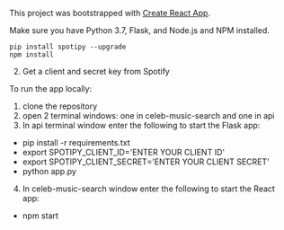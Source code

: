 This project was bootstrapped with [Create React App](https://github.com/facebook/create-react-app).


Make sure you have Python 3.7, Flask, and Node.js and NPM installed.
```pip install Flask
pip install spotipy --upgrade
npm install
```

2. Get a client and secret key from Spotify


To run the app locally:

1. clone the repository
2. open 2 terminal windows: one in celeb-music-search and one in api
3. In api terminal window enter the following to start the Flask app:
- pip install -r requirements.txt
- export SPOTIPY_CLIENT_ID='ENTER YOUR CLIENT ID'
- export SPOTIPY_CLIENT_SECRET='ENTER YOUR CLIENT SECRET'
- python app.py
4. In celeb-music-search window enter the following to start the React app:
- npm start
